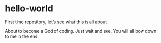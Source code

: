 # hello-world
First time repository, let's see what this is all about.

About to become a God of coding. Just wait and see.
You will all bow down to me in the end.
